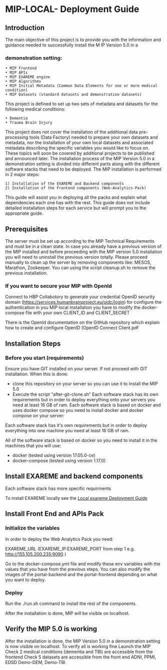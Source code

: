 # MIP-LOCAL- Deployment Guide

## Introduction

The main objective of this project is to provide you with the information and guidance needed to successfully install the M
IP Version 5.0 in a
### demonstration setting:
    • MIP Frontend
    • MIP APIs
    • MIP EXAREME engine
    • MIP Algorithms
    • MIP Initial Metadata (Common Data Elements for one or more medical condition)
    • MIP Datasets (standard datasets and demonstration datasets)
This project is defined to set up two sets of metadata and datasets for the following medical conditions:

    • Dementia
    • Trauma Brain Injury
This project does not cover the installation of the additional data pre-processing tools (Data Factory) needed to prepare your own datasets and metadata, nor the installation of your own local datasets and associated metadata describing the specific variables you would like to focus on.  These topics will soon be covered by additional projects to be published and announced later.
The installation process of the MIP Version 5.0 in a demonstration setting is divided into different parts along with the different software stacks that need to be deployed. The MIP installation is performed in 2 major steps:

    1) Installation of the EXAREME and Backend components
    2) Installation of the Frontend components (Web-Analytics-Pack)
This guide will assist you in deploying all the packs and explain what dependencies each one has with the rest. This guide does not include detailed installation steps for each service but will prompt you to the appropriate guide.

## Prerequisites

The server must be set up according to the MIP Technical Requirements and must be in a clean state.  In case you already have a previous version of the MIP installed and before proceeding with the MIP version 5.0 installation you will need to uninstall the previous version totally. 
Please proceed manually to clean up the server by removing components like: MESOS, Marathon, Zookeeper.
You can using the script cleanup.sh to remove the previous installation.
### If you want to secure your MIP with OpenId
Connect to HBP Collabotory to generate your credential OpenID security domain (https://services.humanbrainproject.eu/oidc/login)
for configure the authentication in you MIP local Installation you have to modify the docker-compose file with your own CLIENT_ID and CLIENT_SECRET

There is the OpenId documentation on the GitHub repository which explain how to create and configure OpenID (OpenID Connect Client.pdf

## Installation Steps
### Before you start (requirements)
Ensure you have GIT installed on your server. If not proceed with GIT installation. When this is done:
 - clone this repository on your server so you can use it to install the MIP 5.0
 - Execute the script “after-git-clone.sh”
Each software stack has its own requirements but in order to deploy everything onto your servers you need at least 16 GB of ram.
Each software stack is based on docker and uses docker compose so you need to install docker and docker compose on your server:

Each software stack has it's own requirements but in order to deploy everything into one machine you need at least 16 GB of ram.

All of the software stack is based on docker so you need to install it in the machines that you will use:

- docker (tested using version 17.05.0-ce)
- docker-compose (tested using version 1.17.0)

## Install EXAREME and backend components
Each software stack has more specific requirments

To install EXAREME locally see the [Local exareme Deployment Guide](https://github.com/HBPMedical/mip-deployment-infrastructure/tree/release/Local-Deployment)
## Install Front End and APIs Pack

### Initialize the variables
In order to deploy the Web Analytics Pack you need:

EXAREME_URL (EXAREME_IP:EXAREME_PORT from step 1 e.g. http://155.105.200.235:9090 )

Go to the docker-compose.yml file and modify these env variables with the values that you have from the previous steps. You can also modify the images of the portal-backend and the portal-frontend depending on what you want to deploy.

### Deploy
Run the ./run.sh command to install the rest of the components.

After the installation is done, MIP will be visible on localhost.


## Verify the MIP 5.0 is working
After the installation is done, the MIP Version 5.0 in a demonstration setting is now visible on localhost.  To verify all is working fine  Launch the MIP
  Check 2 medical conditions (dementia and TBI) are accessible from the frontend
  Check 5 datasets are accessible from the front end
  ADNI, PPMI, EDSD
  Demo-DEM, Demo-TBI

